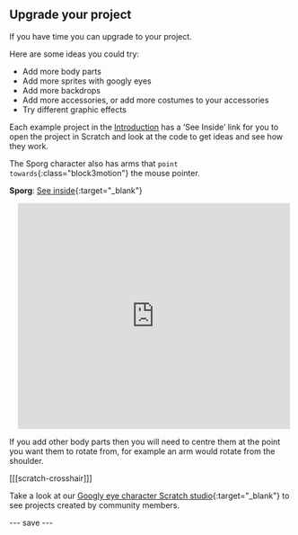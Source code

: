 ## Upgrade your project

If you have time you can upgrade to your project. 

Here are some ideas you could try:
- Add more body parts
- Add more sprites with googly eyes
- Add more backdrops
- Add more accessories, or add more costumes to your accessories
- Try different graphic effects

Each example project in the [Introduction](.) has a ‘See Inside’ link for you to open the project in Scratch and look at the code to get ideas and see how they work.

The Sporg character also has arms that `point towards`{:class="block3motion"} the mouse pointer.

**Sporg**: [See inside](https://scratch.mit.edu/projects/495865892/editor){:target="_blank"}
<div class="scratch-preview" style="margin-left: 15px;">
  <iframe allowtransparency="true" width="485" height="402" src="https://scratch.mit.edu/projects/embed/495865892/?autostart=false" frameborder="0"></iframe>
</div>

If you add other body parts then you will need to centre them at the point you want them to rotate from, for example an arm would rotate from the shoulder.

[[[scratch-crosshair]]]

Take a look at our [Googly eye character Scratch studio](https://scratch.mit.edu/studios/29120534){:target="_blank"} to see projects created by community members.

--- save ---

